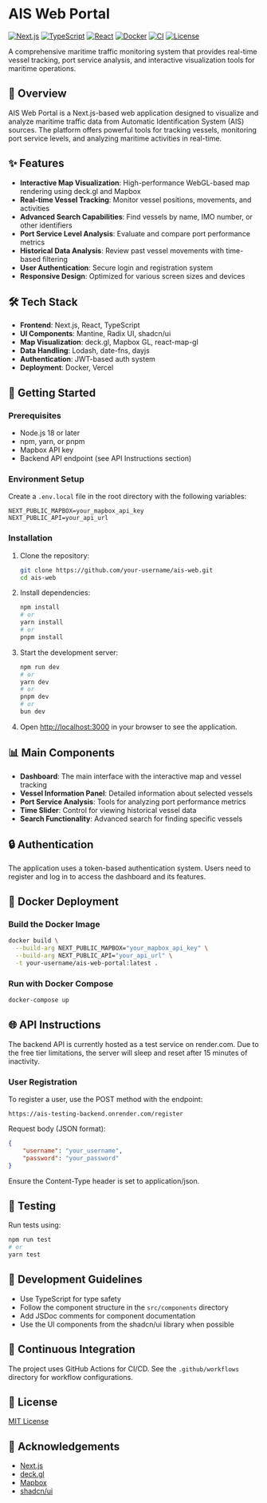 # AIS Web Portal

[![Next.js](https://img.shields.io/badge/Next.js-15.x-black?style=flat-square&logo=next.js)](https://nextjs.org/)
[![TypeScript](https://img.shields.io/badge/TypeScript-5.x-blue?style=flat-square&logo=typescript)](https://www.typescriptlang.org/)
[![React](https://img.shields.io/badge/React-19.x-61DAFB?style=flat-square&logo=react)](https://reactjs.org/)
[![Docker](https://img.shields.io/badge/Docker-Ready-2496ED?style=flat-square&logo=docker)](https://www.docker.com/)
[![CI](https://img.shields.io/github/actions/workflow/status/your-username/ais-web/ci.yml?branch=main&style=flat-square&logo=github)](https://github.com/your-username/ais-web/actions)
[![License](https://img.shields.io/badge/License-MIT-yellow.svg?style=flat-square)](LICENSE)

A comprehensive maritime traffic monitoring system that provides real-time vessel tracking, port service analysis, and interactive visualization tools for maritime operations.

## 🚢 Overview

AIS Web Portal is a Next.js-based web application designed to visualize and analyze maritime traffic data from Automatic Identification System (AIS) sources. The platform offers powerful tools for tracking vessels, monitoring port service levels, and analyzing maritime activities in real-time.

## ✨ Features

-   **Interactive Map Visualization**: High-performance WebGL-based map rendering using deck.gl and Mapbox
-   **Real-time Vessel Tracking**: Monitor vessel positions, movements, and activities
-   **Advanced Search Capabilities**: Find vessels by name, IMO number, or other identifiers
-   **Port Service Level Analysis**: Evaluate and compare port performance metrics
-   **Historical Data Analysis**: Review past vessel movements with time-based filtering
-   **User Authentication**: Secure login and registration system
-   **Responsive Design**: Optimized for various screen sizes and devices

## 🛠️ Tech Stack

-   **Frontend**: Next.js, React, TypeScript
-   **UI Components**: Mantine, Radix UI, shadcn/ui
-   **Map Visualization**: deck.gl, Mapbox GL, react-map-gl
-   **Data Handling**: Lodash, date-fns, dayjs
-   **Authentication**: JWT-based auth system
-   **Deployment**: Docker, Vercel

## 🚀 Getting Started

### Prerequisites

-   Node.js 18 or later
-   npm, yarn, or pnpm
-   Mapbox API key
-   Backend API endpoint (see API Instructions section)

### Environment Setup

Create a `.env.local` file in the root directory with the following variables:

```
NEXT_PUBLIC_MAPBOX=your_mapbox_api_key
NEXT_PUBLIC_API=your_api_url
```

### Installation

1. Clone the repository:

    ```bash
    git clone https://github.com/your-username/ais-web.git
    cd ais-web
    ```

2. Install dependencies:

    ```bash
    npm install
    # or
    yarn install
    # or
    pnpm install
    ```

3. Start the development server:

    ```bash
    npm run dev
    # or
    yarn dev
    # or
    pnpm dev
    # or
    bun dev
    ```

4. Open [http://localhost:3000](http://localhost:3000) in your browser to see the application.

## 📊 Main Components

-   **Dashboard**: The main interface with the interactive map and vessel tracking
-   **Vessel Information Panel**: Detailed information about selected vessels
-   **Port Service Analysis**: Tools for analyzing port performance metrics
-   **Time Slider**: Control for viewing historical vessel data
-   **Search Functionality**: Advanced search for finding specific vessels

## 🔒 Authentication

The application uses a token-based authentication system. Users need to register and log in to access the dashboard and its features.

## 🐳 Docker Deployment

### Build the Docker Image

```bash
docker build \
  --build-arg NEXT_PUBLIC_MAPBOX="your_mapbox_api_key" \
  --build-arg NEXT_PUBLIC_API="your_api_url" \
  -t your-username/ais-web-portal:latest .
```

### Run with Docker Compose

```bash
docker-compose up
```

## 🌐 API Instructions

The backend API is currently hosted as a test service on render.com. Due to the free tier limitations, the server will sleep and reset after 15 minutes of inactivity.

### User Registration

To register a user, use the POST method with the endpoint:

```
https://ais-testing-backend.onrender.com/register
```

Request body (JSON format):

```json
{
    "username": "your_username",
    "password": "your_password"
}
```

Ensure the Content-Type header is set to application/json.

## 🧪 Testing

Run tests using:

```bash
npm run test
# or
yarn test
```

## 📝 Development Guidelines

-   Use TypeScript for type safety
-   Follow the component structure in the `src/components` directory
-   Add JSDoc comments for component documentation
-   Use the UI components from the shadcn/ui library when possible

## 🔄 Continuous Integration

The project uses GitHub Actions for CI/CD. See the `.github/workflows` directory for workflow configurations.

## 📄 License

[MIT License](LICENSE)

## 🙏 Acknowledgements

-   [Next.js](https://nextjs.org/)
-   [deck.gl](https://deck.gl/)
-   [Mapbox](https://www.mapbox.com/)
-   [shadcn/ui](https://ui.shadcn.com/)
